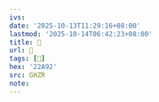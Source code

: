 ```yaml
---
ivs:
date: '2025-10-13T11:29:16+08:00'
lastmod: '2025-10-14T06:42:23+08:00'
title: 󰠴
url: 󰠴
tags: [𢪒]
hex: '22A92'
src: GHZR
note:
---
```

